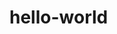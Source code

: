 <!doctype html>
<html>
<head>
<title>hello</title>
<meta name="description" content="Our first page">
<meta name="keywords" content="html tutorial template">
</head>

<body>
  <h1>hello-world</h1>
</body>
</html>

